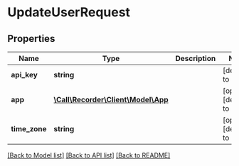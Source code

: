 # UpdateUserRequest

## Properties
Name | Type | Description | Notes
------------ | ------------- | ------------- | -------------
**api_key** | **string** |  | [default to '']
**app** | [**\Call\Recorder\Client\Model\App**](App.md) |  | [optional] [default to 'rec']
**time_zone** | **string** |  | [optional] [default to '10']

[[Back to Model list]](../README.md#documentation-for-models) [[Back to API list]](../README.md#documentation-for-api-endpoints) [[Back to README]](../README.md)


